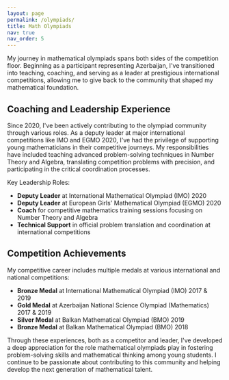 ```yaml
---
layout: page
permalink: /olympiads/
title: Math Olympiads
nav: true
nav_order: 5
---
```


My journey in mathematical olympiads spans both sides of the competition floor. Beginning as a participant representing Azerbaijan, I've transitioned into teaching, coaching, and serving as a leader at prestigious international competitions, allowing me to give back to the community that shaped my mathematical foundation.

## Coaching and Leadership Experience

Since 2020, I've been actively contributing to the olympiad community through various roles. As a deputy leader at major international competitions like IMO and EGMO 2020, I've had the privilege of supporting young mathematicians in their competitive journeys. My responsibilities have included teaching advanced problem-solving techniques in Number Theory and Algebra, translating competition problems with precision, and participating in the critical coordination processes.

Key Leadership Roles:

- **Deputy Leader** at International Mathematical Olympiad (IMO) 2020
- **Deputy Leader** at European Girls' Mathematical Olympiad (EGMO) 2020
- **Coach** for competitive mathematics training sessions focusing on Number Theory and Algebra
- **Technical Support** in official problem translation and coordination at international competitions

## Competition Achievements

My competitive career includes multiple medals at various international and national competitions:

- **Bronze Medal** at International Mathematical Olympiad (IMO) 2017 & 2019
- **Gold Medal** at Azerbaijan National Science Olympiad (Mathematics) 2017 & 2019
- **Silver Medal** at Balkan Mathematical Olympiad (BMO) 2019
- **Bronze Medal** at Balkan Mathematical Olympiad (BMO) 2018

Through these experiences, both as a competitor and leader, I've developed a deep appreciation for the role mathematical olympiads play in fostering problem-solving skills and mathematical thinking among young students. I continue to be passionate about contributing to this community and helping develop the next generation of mathematical talent.
